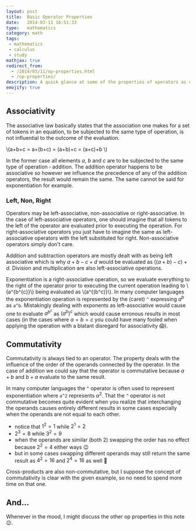```yaml
---
layout: post
title:  Basic Operator Properties
date:   2014-03-11 16:51:33
type:   mathematics
category: math
tags:
 - mathematics
 - calculus
 - study
mathjax: true
redirect_from:
  - /2014/03/11/op-properties.html
  - /op-properties/
description: A quick glance at some of the properties of operators as commonly encoutered in my ventures through the world of computer science and mathematics.
emojify: true
---
```


## Associativity
The associative law basically states that the association one makes for
a set of tokens in an equation, to be subjected to the same type of operation,
is not influential to the outcome of the evaluation.

\\(a+b+c = a+(b+c) = (a+b)+c = (a+c)+b \\)

In the former case all elements $a$, $b$ and $c$ are to be subjected to the
same type of operation &dash; addition. The addition operator happens to be
associative so however we influence the precedence of any of the addition
operators, the result would remain the same. The same cannot be said for
exponentiation for example.

### Left, Non, Right
Operators may be left-associative, non-associative or right-associative. In the
case of left-associative operators, one should imagine that all tokens to the
left of the operator are evaluated prior to executing the operation.
For right-associative operators you just have to imagine the same as
left-associative operators with the left substituted for right.
Non-associative operators simply don't care.

Addition and subtraction operators are mostly dealt with as being left
associative which is why $a+b-c+d$ would be evaluated as $((a+b)-c)+d$.
Division and multiplication are also left-associative operations.

Exponentiation is a right-associative operation, so we evaluate everything to
the right of the operator prior to executing the current operation leading to
\\(a^{b^{c}}\\) being evaluated as \\(a^{(b^c)}\\). In many computer languages
the exponentiation operation is represented by the (caret) `^` expressing
$a^b$ as `a^b`. Mistakingly dealing with exponents as left-associative
would cause one to evaluate $a^{b^{c}}$ as $(a^b)^c$ which would cause
erronous results in most cases (in the cases where $a=b=c$ you could have many
fooled when applying the operation with a blatant disregard for associativity
:scream:).

## Commutativity
Commutativity is always tied to an operator. The property deals with the
influence of the order of the operands connected by the operator. In the
case of addition we could say that the operator is commutative because
$a+b$ and $b+a$ evaluate to the same result.

In many computer languages the `^` operator is often used to represent
exponentiation where `a^2` represents $a^{2}$. That the `^` operator
is not commutative becomes quite evident when you realize that interchanging
the operands causes entirely different results in some cases especially
when the operands are not equal to each other.

 - notice that $1^{2} = 1$ while $2^{1} = 2$
 - $2^3 = 8$ while $3^{2} = 9$
 - when the operands are similar (both $2$) swapping the order has no effect because $2^{2} = 4$ either ways :wink:
 - but in some cases swapping different operands may still return the same result as $4^2 = 16$ and $2^4 = 16$ as well :speak_no_evil:

Cross-products are also non-commutative, but I suppose the concept of
commutativity is clear with the given example, so no need to spend more
time on that one.

## And&hellip;
Whenever in the mood, I might discuss the other op properties in this note :wink:.
